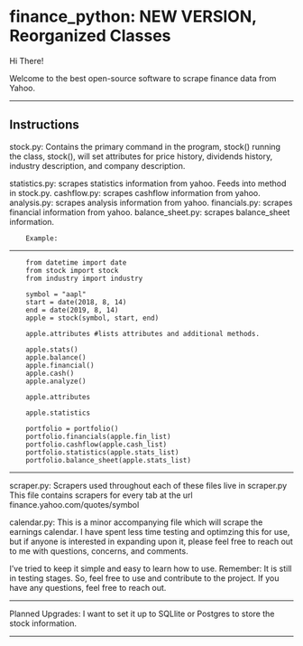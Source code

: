 # finance_python: NEW VERSION, Reorganized Classes

Hi There!

Welcome to the best open-source software to scrape finance data from Yahoo.

-------------------------------------------------------------------------------------------
Instructions
---------------------------------------------------------------------------------------------
stock.py: Contains the primary command in the program, stock()
    running the class, stock(), will set attributes for price history, dividends history, industry description,
                           and company description.

statistics.py: scrapes statistics information from yahoo. Feeds into method in stock.py.
cashflow.py: scrapes cashflow information from yahoo.
analysis.py: scrapes analysis information from yahoo.
financials.py: scrapes financial information from yahoo.
balance_sheet.py: scrapes balance_sheet information.

        Example:
---------------------------------------------------------------------------------------------

        from datetime import date
        from stock import stock
        from industry import industry

        symbol = "aapl"
        start = date(2018, 8, 14)
        end = date(2019, 8, 14)
        apple = stock(symbol, start, end)

        apple.attributes #lists attributes and additional methods.

        apple.stats()
        apple.balance()
        apple.financial()
        apple.cash()
        apple.analyze()

        apple.attributes

        apple.statistics

        portfolio = portfolio()
        portfolio.financials(apple.fin_list)
        portfolio.cashflow(apple.cash_list)
        portfolio.statistics(apple.stats_list)
        portfolio.balance_sheet(apple.stats_list)

--------------------------------------------------------------------------------------------

scraper.py: Scrapers used throughout each of these files live in scraper.py
    This file contains scrapers for every tab at the url finance.yahoo.com/quotes/symbol


calendar.py: This is a minor accompanying file which will scrape the earnings calendar.
    I have spent less time testing and optimzing this for use, but if anyone is interested in
    expanding upon it, please feel free to reach out to me with questions, concerns, and comments.


I’ve tried to keep it simple and easy to learn how to use.
Remember: It is still in testing stages. So, feel free to use and contribute to the project.
If you have any questions, feel free to reach out.

-----------------------------------------------------------------------------------------------

Planned Upgrades:
I want to set it up to SQLlite or Postgres to store the stock information.

-----------------------------------------------------------------------------------------------